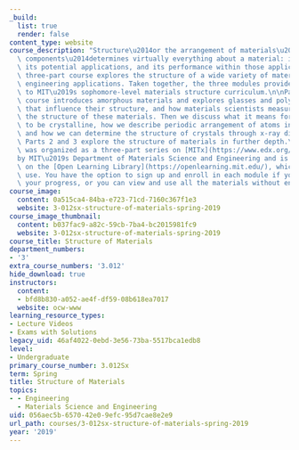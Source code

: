 ```yaml
---
_build:
  list: true
  render: false
content_type: website
course_description: "Structure\u2014or the arrangement of materials\u2019 internal\
  \ components\u2014determines virtually everything about a material: its properties,\
  \ its potential applications, and its performance within those applications. This\
  \ three-part course explores the structure of a wide variety of materials with current-day\
  \ engineering applications. Taken together, the three modules provide similar content\
  \ to MIT\u2019s sophomore-level materials structure curriculum.\n\nPart 1 of the\
  \ course introduces amorphous materials and explores glasses and polymers, the factors\
  \ that influence their structure, and how materials scientists measure and describe\
  \ the structure of these materials. Then we discuss what it means for a material\
  \ to be crystalline, how we describe periodic arrangement of atoms in a crystal,\
  \ and how we can determine the structure of crystals through x-ray diffraction.\
  \ Parts 2 and 3 explore the structure of materials in further depth.\n\nThis course\
  \ was organized as a three-part series on [MITx](https://www.edx.org/school/mitx)\_\
  by MIT\u2019s Department of Materials Science and Engineering and is now archived\
  \ on the [Open Learning Library](https://openlearning.mit.edu/), which is free to\
  \ use. You have the option to sign up and enroll in each module if you want to track\
  \ your progress, or you can view and use all the materials without enrolling.\n"
course_image:
  content: 0a515ca4-84ba-e723-71cd-7160c367f1e3
  website: 3-012sx-structure-of-materials-spring-2019
course_image_thumbnail:
  content: b037fac9-a82c-59cb-7ba4-bc2015981fc9
  website: 3-012sx-structure-of-materials-spring-2019
course_title: Structure of Materials
department_numbers:
- '3'
extra_course_numbers: '3.012'
hide_download: true
instructors:
  content:
  - bfd8b830-a052-ae4f-df59-08b618ea7017
  website: ocw-www
learning_resource_types:
- Lecture Videos
- Exams with Solutions
legacy_uid: 46af4022-0ebd-3e56-73ba-5517bca1edb8
level:
- Undergraduate
primary_course_number: 3.012Sx
term: Spring
title: Structure of Materials
topics:
- - Engineering
  - Materials Science and Engineering
uid: 056aec5b-6570-42e0-9efc-95d7cae8e2e9
url_path: courses/3-012sx-structure-of-materials-spring-2019
year: '2019'
---
```

